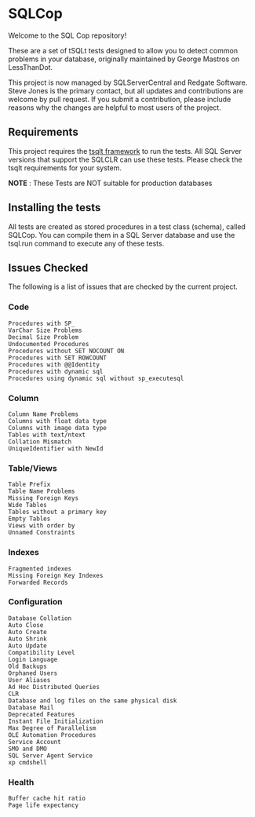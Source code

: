 # SQLCop

Welcome to the SQL Cop repository!

These are a set of tSQLt tests designed to allow you to detect common problems in your database, originally maintained by George Mastros on LessThanDot.

This project is now managed by SQLServerCentral and Redgate Software. Steve Jones is the primary contact, but all updates and contributions are welcome by pull request. If you submit a contribution, please include reasons why the changes are helpful to most users of the project.

## Requirements

This project requires the [tsqlt framework](https://tsqlt.org/) to run the tests. All SQL Server versions that support the SQLCLR can use these tests. Please check the tsqlt requirements for your system.

**NOTE** : These Tests are NOT suitable for production databases

## Installing the tests

All tests are created as stored procedures in a test class (schema), called SQLCop. You can compile them in a SQL Server database and use the tsql.run command to execute any of these tests.

## Issues Checked
The following is a list of issues that are checked by the current project.

### Code

    Procedures with SP_
    VarChar Size Problems
    Decimal Size Problem
    Undocumented Procedures
    Procedures without SET NOCOUNT ON
    Procedures with SET ROWCOUNT
    Procedures with @@Identity
    Procedures with dynamic sql
    Procedures using dynamic sql without sp_executesql

### Column

    Column Name Problems
    Columns with float data type
    Columns with image data type
    Tables with text/ntext
    Collation Mismatch
    UniqueIdentifier with NewId

### Table/Views

    Table Prefix
    Table Name Problems
    Missing Foreign Keys
    Wide Tables
    Tables without a primary key
    Empty Tables
    Views with order by
    Unnamed Constraints

### Indexes

    Fragmented indexes
    Missing Foreign Key Indexes
    Forwarded Records

### Configuration

    Database Collation
    Auto Close
    Auto Create
    Auto Shrink
    Auto Update
    Compatibility Level
    Login Language
    Old Backups
    Orphaned Users
    User Aliases
    Ad Hoc Distributed Queries
    CLR
    Database and log files on the same physical disk
    Database Mail
    Deprecated Features
    Instant File Initialization
    Max Degree of Parallelism
    OLE Automation Procedures
    Service Account
    SMO and DMO
    SQL Server Agent Service
    xp cmdshell

### Health

    Buffer cache hit ratio
    Page life expectancy
